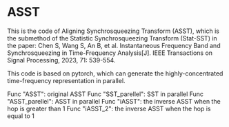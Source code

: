 # ASST

This is the code of Aligning Synchrosqueezing Transform (ASST), which is the submethod of the Statistic Synchrosqueezing Transform (Stat-SST) in the paper: Chen S, Wang S, An B, et al. Instantaneous Frequency Band and Synchrosqueezing in Time-Frequency Analysis[J]. IEEE Transactions on Signal Processing, 2023, 71: 539-554.

This code is based on pytorch, which can generate the highly-concentrated time-frequency representation in parallel.

Func "ASST":           original ASST
Func "SST_parellel":   SST in parallel
Func "ASST_parellel":  ASST in parallel
Func "iASST":          the inverse ASST when the hop is greater than 1
Func "iASST_2":        the inverse ASST when the hop is equal to 1
